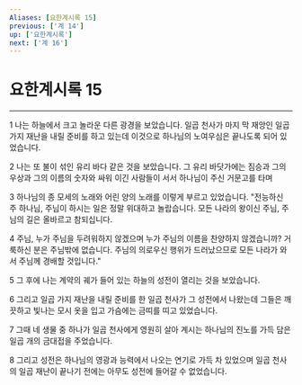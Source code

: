```yaml
---
Aliases: [요한계시록 15]
previous: ['계 14']
up: ['요한계시록']
next: ['계 16']
---
```

# 요한계시록 15

***


1 나는 하늘에서 크고 놀라운 다른 광경을 보았습니다. 일곱 천사가 마지 막 재앙인 일곱 가지 재난을 내릴 준비를 하고 있는데 이것으로 하나님의 노여우심은 끝나도록 되어 있었습니다. 

2 나는 또 불이 섞인 유리 바다 같은 것을 보았습니다. 그 유리 바닷가에는 짐승과 그의 우상과 그의 이름의 숫자와 싸워 이긴 사람들이 서서 하나님이 주신 거문고를 타며 

3 하나님의 종 모세의 노래와 어린 양의 노래를 이렇게 부르고 있었습니다. "전능하신 주 하나님, 주님이 하시는 일은 정말 위대하고 놀랍습니다. 모든 나라의 왕이신 주님, 주님의 길은 올바르고 참되십니다. 

4 주님, 누가 주님을 두려워하지 않겠으며 누가 주님의 이름을 찬양하지 않겠습니까? 거룩하신 분은 주님밖에 없습니다. 주님의 의로우신 행위가 드러났으므로 모든 나라가 와서 주님께 경배할 것입니다." 

5 그 후에 나는 계약의 궤가 들어 있는 하늘의 성전이 열리는 것을 보았습니다. 

6 그리고 일곱 가지 재난을 내릴 준비를 한 일곱 천사가 그 성전에서 나왔는데 그들은 깨끗하고 빛나는 모시 옷을 입고 가슴에는 금띠를 띠고 있었습니다. 

7 그때 네 생물 중 하나가 일곱 천사에게 영원히 살아 계시는 하나님의 진노를 가득 담은 일곱 개의 금대접을 주었습니다. 

8 그리고 성전은 하나님의 영광과 능력에서 나오는 연기로 가득 차 있었으며 일곱 천사의 일곱 재난이 끝나기 전에는 아무도 성전에 들어갈 수 없었습니다.
